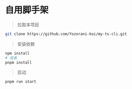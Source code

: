 # 自用脚手架

> 拉取本项目

```bash
git clone https://github.com/Yozorani-koi/my-ts-cli.git
```

> 安装依赖

```bash
npm install
# 或者
pnpm install
```

> 启动

```bash
pnpm run start
```
